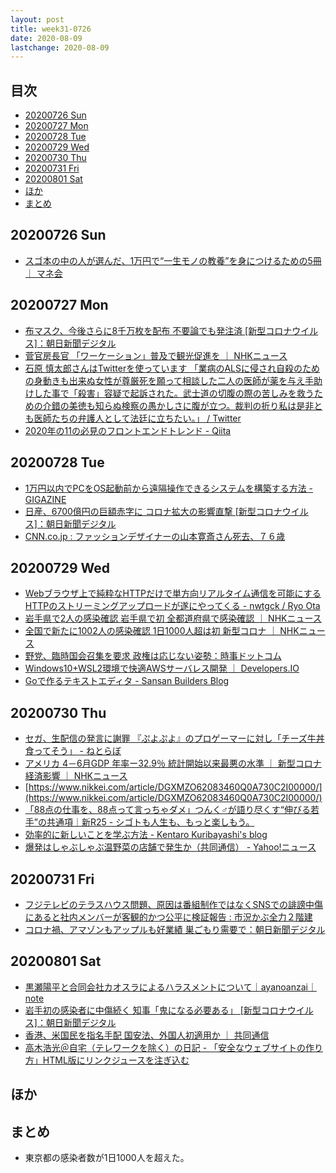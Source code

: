 ```yaml
---
layout: post
title: week31-0726
date: 2020-08-09
lastchange: 2020-08-09 
---
```


## 目次 <!-- omit in toc -->
- [20200726 Sun](#20200726-sun)
- [20200727 Mon](#20200727-mon)
- [20200728 Tue](#20200728-tue)
- [20200729 Wed](#20200729-wed)
- [20200730 Thu](#20200730-thu)
- [20200731 Fri](#20200731-fri)
- [20200801 Sat](#20200801-sat)
- [ほか](#ほか)
- [まとめ](#まとめ)

## 20200726 Sun
- [スゴ本の中の人が選んだ、1万円で“一生モノの教養”を身につけるための5冊  ｜ マネ会](https://hikakujoho.com/hobby/55970000003235?utm_source=dlvr.it&utm_medium=twitter)

## 20200727 Mon
- [布マスク、今後さらに8千万枚を配布 不要論でも発注済 \[新型コロナウイルス\]：朝日新聞デジタル](https://www.asahi.com/articles/ASN7W5SR4N7NUUPI007.html)
- [菅官房長官 「ワーケーション」普及で観光促進を  ｜ NHKニュース](https://www3.nhk.or.jp/news/html/20200727/k10012534331000.html)
- [石原 慎太郎さんはTwitterを使っています 「業病のALSに侵され自殺のための身動きも出来ぬ女性が尊厳死を願って相談した二人の医師が薬を与え手助けした事で「殺害」容疑で起訴された。武士道の切腹の際の苦しみを救うための介錯の美徳も知らぬ検察の愚かしさに腹が立つ。裁判の折り私は是非とも医師たちの弁護人として法廷に立ちたい。」 / Twitter](https://twitter.com/i_shintaro/status/1287602343660228609)
- [2020年の11の必見のフロントエンドトレンド - Qiita](https://qiita.com/baby-degu/items/5a9f8e44a5aa205faf48)

## 20200728 Tue
- [1万円以内でPCをOS起動前から遠隔操作できるシステムを構築する方法 - GIGAZINE](https://gigazine.net/news/20200728-tinypilot-kvm-over-ip/)
- [日産、6700億円の巨額赤字に コロナ拡大の影響直撃 [新型コロナウイルス]：朝日新聞デジタル](https://www.asahi.com/articles/ASN7X5RH0N7XULFA00M.html)
- [CNN.co.jp : ファッションデザイナーの山本寛斎さん死去、７６歳](https://www.cnn.co.jp/style/fashion/35157312.html)

## 20200729 Wed
- [Webブラウザ上で純粋なHTTPだけで単方向リアルタイム通信を可能にするHTTPのストリーミングアップロードが遂にやってくる - nwtgck / Ryo Ota](https://scrapbox.io/nwtgck/Web%E3%83%96%E3%83%A9%E3%82%A6%E3%82%B6%E4%B8%8A%E3%81%A7%E7%B4%94%E7%B2%8B%E3%81%AAHTTP%E3%81%A0%E3%81%91%E3%81%A7%E5%8D%98%E6%96%B9%E5%90%91%E3%83%AA%E3%82%A2%E3%83%AB%E3%82%BF%E3%82%A4%E3%83%A0%E9%80%9A%E4%BF%A1%E3%82%92%E5%8F%AF%E8%83%BD%E3%81%AB%E3%81%99%E3%82%8BHTTP%E3%81%AE%E3%82%B9%E3%83%88%E3%83%AA%E3%83%BC%E3%83%9F%E3%83%B3%E3%82%B0%E3%82%A2%E3%83%83%E3%83%97%E3%83%AD%E3%83%BC%E3%83%89%E3%81%8C%E9%81%82%E3%81%AB%E3%82%84%E3%81%A3%E3%81%A6%E3%81%8F%E3%82%8B)
- [岩手県で2人の感染確認 岩手県で初 全都道府県で感染確認  ｜ NHKニュース](https://www3.nhk.or.jp/news/html/20200729/k10012539681000.html)
- [全国で新たに1002人の感染確認 1日1000人超は初 新型コロナ  ｜ NHKニュース](https://www3.nhk.or.jp/news/html/20200729/k10012539401000.html)
- [野党、臨時国会召集を要求 政権は応じない姿勢：時事ドットコム](https://www.jiji.com/jc/article?k=2020072900390&g=pol)
- [Windows10+WSL2環境で快適AWSサーバレス開発  ｜ Developers.IO](https://dev.classmethod.jp/articles/awssamcli_on_wsl2/)
- [Goで作るテキストエディタ - Sansan Builders Blog](https://buildersbox.corp-sansan.com/entry/2020/07/29/113000)

## 20200730 Thu
- [セガ、生配信の発言に謝罪 『ぷよぷよ』のプロゲーマーに対し「チーズ牛丼食ってそう」 - ねとらぼ](https://nlab.itmedia.co.jp/nl/articles/2007/30/news086.html)
- [アメリカ 4－6月GDP 年率ー32.9％ 統計開始以来最悪の水準  ｜ 新型コロナ 経済影響  ｜ NHKニュース](https://www3.nhk.or.jp/news/html/20200730/k10012542211000.html)
- [https://www.nikkei.com/article/DGXMZO62083460Q0A730C2I00000/](https://www.nikkei.com/article/DGXMZO62083460Q0A730C2I00000/)
- [「88点の仕事を、88点って言っちゃダメ」つんく♂が語り尽くす“伸びる若手”の共通項｜新R25 - シゴトも人生も、もっと楽しもう。](https://r25.jp/article/835025057986719684)
- [効率的に新しいことを学ぶ方法 - Kentaro Kuribayashi's blog](https://blog.kentarok.org/entry/2020/07/31/003804)
- [爆発はしゃぶしゃぶ温野菜の店舗で発生か（共同通信） - Yahoo!ニュース](https://news.yahoo.co.jp/articles/12016ca388979d4b86c446f8a936f47ccefbb3f5)

## 20200731 Fri
- [フジテレビのテラスハウス問題、原因は番組制作ではなくSNSでの誹謗中傷にあると社内メンバーが客観的かつ公平に検証報告 : 市況かぶ全力２階建](http://kabumatome.doorblog.jp/archives/65966850.html)
- [コロナ禍、アマゾンもアップルも好業績 巣ごもり需要で：朝日新聞デジタル](https://www.asahi.com/articles/ASN703C5GN70UHBI00D.html)

## 20200801 Sat
- [黒瀬陽平と合同会社カオスラによるハラスメントについて｜ayanoanzai｜note](https://note.com/ayanoanzai/n/nefd11252a137)
- [岩手初の感染者に中傷続く 知事「鬼になる必要ある」 \[新型コロナウイルス\]：朝日新聞デジタル](https://www.asahi.com/articles/ASN813J27N70ULUC00B.html)
- [香港、米国民を指名手配 国安法、外国人初適用か ｜ 共同通信](https://this.kiji.is/662258802850841697)
- [高木浩光＠自宅（テレワークを除く）の日記 - 「安全なウェブサイトの作り方」HTML版にリンクジュースを注ぎ込む](http://takagi-hiromitsu.jp/diary/20200801.html)

## ほか

## まとめ
- 東京都の感染者数が1日1000人を超えた。